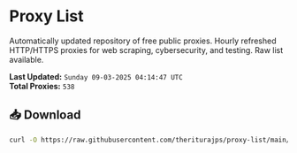 # Proxy List

Automatically updated repository of free public proxies. Hourly refreshed HTTP/HTTPS proxies for web scraping, cybersecurity, and testing. Raw list available.

**Last Updated:** `Sunday 09-03-2025 04:14:47 UTC`  
**Total Proxies:** `538`

## 📥 Download
```bash
curl -O https://raw.githubusercontent.com/theriturajps/proxy-list/main/proxies.txt
